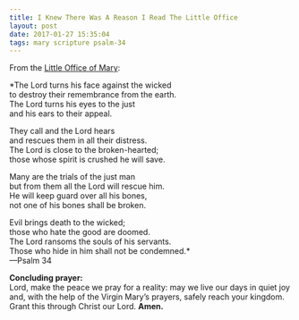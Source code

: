 ```yaml
---
title: I Knew There Was A Reason I Read The Little Office
layout: post
date: 2017-01-27 15:35:04
tags: mary scripture psalm-34
---
```

From the [Little Office of Mary](http://www.liturgies.net/Liturgies/Catholic/LittleOffice.htm):

*The Lord turns his face against the wicked<br>
to destroy their remembrance from the earth. <br>
The Lord turns his eyes to the just<br>
and his ears to their appeal.

They call and the Lord hears<br>
and rescues them in all their distress.<br>
The Lord is close to the broken-hearted; <br>
those whose spirit is crushed he will save.<br>

Many are the trials of the just man<br>
but from them all the Lord will rescue him. <br>
He will keep guard over all his bones,<br>
not one of his bones shall be broken.

Evil brings death to the wicked;<br>
those who hate the good are doomed.<br>
The Lord ransoms the souls of his servants.<br> 
Those who hide in him shall not be condemned.* <br>
&mdash;Psalm 34

**Concluding prayer:**<br>
Lord, make the peace we pray for a reality: may we live our days in quiet joy and, with the help of the Virgin Mary’s prayers, safely reach your kingdom.
Grant this through Christ our Lord. **Amen.**
<!--share-->